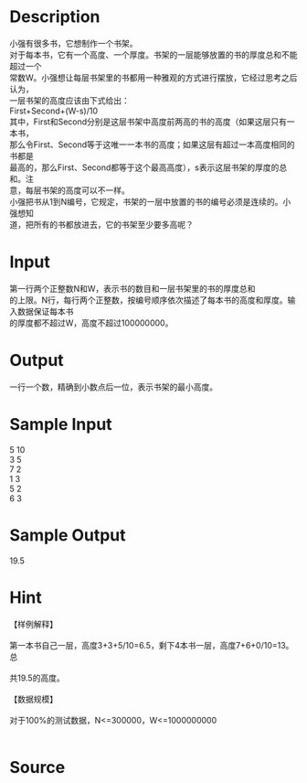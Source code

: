 
# Description

<div class="content"><div>小强有很多书，它想制作一个书架。</div>
<div>对于每本书，它有一个高度、一个厚度。书架的一层能够放置的书的厚度总和不能超过一个</div>
<div>常数W。小强想让每层书架里的书都用一种雅观的方式进行摆放，它经过思考之后认为，</div>
<div>一层书架的高度应该由下式给出：</div>
<div>First+Second+(W-s)/10</div>
<div>其中，First和Second分别是这层书架中高度前两高的书的高度（如果这层只有一本书，</div>
<div>那么令First、Second等于这唯一一本书的高度；如果这层有超过一本高度相同的书都是</div>
<div>最高的，那么First、Second都等于这个最高高度），s表示这层书架的厚度的总和。注</div>
<div>意，每层书架的高度可以不一样。</div>
<div>小强把书从1到N编号，它规定，书架的一层中放置的书的编号必须是连续的。小强想知</div>
<div>道，把所有的书都放进去，它的书架至少要多高呢？</div>
<div></div>
<p></p></div>

# Input

<div class="content"><div>第一行两个正整数N和W，表示书的数目和一层书架里的书的厚度总和</div>
<div>的上限。N行，每行两个正整数，按编号顺序依次描述了每本书的高度和厚度。输入数据保证每本书</div>
<div>的厚度都不超过W，高度不超过100000000。</div>
<div></div>
<p></p></div>

# Output

<div class="content"><div>一行一个数，精确到小数点后一位，表示书架的最小高度。</div>
<div></div>
<p></p></div>

# Sample Input

<div class="content"><span class="sampledata">5 10<br/>
3 5<br/>
7 2<br/>
1 3<br/>
5 2<br/>
6 3</span></div>

# Sample Output

<div class="content"><span class="sampledata">19.5</span></div>

# Hint

<div class="content"><p></p><div>【样例解释】</div><br/>
<div>第一本书自己一层，高度3+3+5/10=6.5，剩下4本书一层，高度7+6+0/10=13。总</div><br/>
<div>共19.5的高度。</div><br/>
<div>【数据规模】</div><br/>
<div>对于100%的测试数据，N&lt;=300000，W&lt;=1000000000</div><br/>
<p></p><p></p></div>

# Source

<div class="content"><p><a href="problemset.php?search="></a></p></div>

